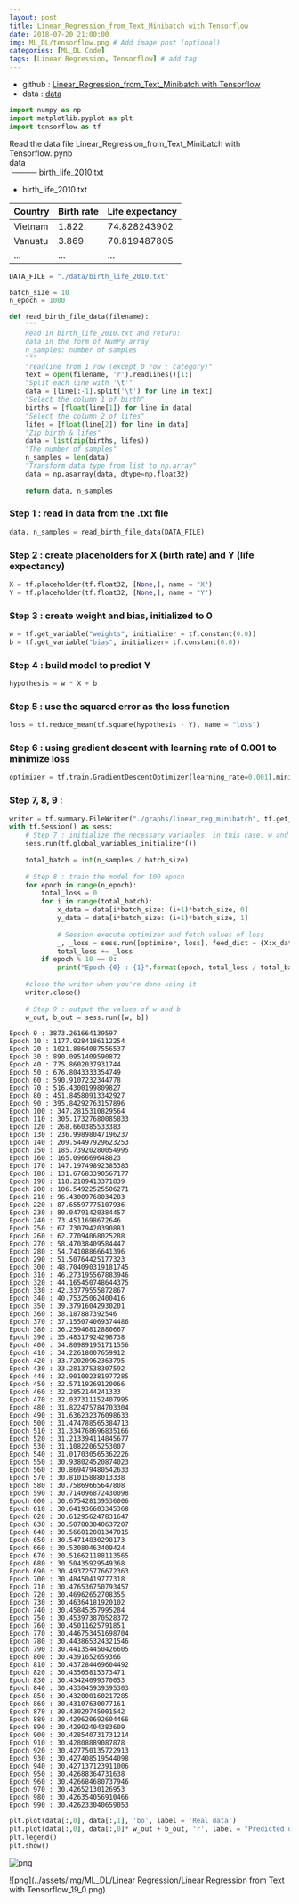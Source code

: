 ```yaml
---
layout: post
title: Linear_Regression_from_Text_Minibatch with Tensorflow
date: 2018-07-20 21:00:00
img: ML_DL/tensorflow.png # Add image post (optional)
categories: [ML_DL Code] 
tags: [Linear Regression, Tensorflow] # add tag
---
```


+ github : [Linear_Regression_from_Text_Minibatch with Tensorflow](https://nbviewer.jupyter.org/github/gaussian37/Deep-Learning/blob/master/Library/Tensorflow/Linear%20Regression/Linear_Regression_from_Text_Minibatch%20with%20Tensorflow.ipynb)
+ data : [data](https://github.com/gaussian37/Deep-Learning/blob/master/Library/Tensorflow/Linear%20Regression/data/birth_life_2010.txt)

```python
import numpy as np
import matplotlib.pyplot as plt
import tensorflow as tf
```

Read the data file
Linear_Regression_from_Text_Minibatch with Tensorflow.ipynb <br>
data <br>
└──── birth_life_2010.txt <br>

+ birth_life_2010.txt

| Country | Birth rate | Life expectancy |
|---------|------------|-----------------|
| Vietnam | 1.822      | 74.828243902    |
| Vanuatu | 3.869      | 70.819487805    |
| ...     | ...        | ...             |



```python
DATA_FILE = "./data/birth_life_2010.txt"
```


```python
batch_size = 10
n_epoch = 1000
```


```python
def read_birth_file_data(filename):
    """
    Read in birth_life_2010.txt and return:
    data in the form of NumPy array
    n_samples: number of samples
    """        
    "readline from 1 row (except 0 row : category)"
    text = open(filename, 'r').readlines()[1:]   
    "Split each line with '\t'"
    data = [line[:-1].split('\t') for line in text]
    "Select the column 1 of birth"
    births = [float(line[1]) for line in data]
    "Select the column 2 of lifes"
    lifes = [float(line[2]) for line in data]
    "Zip birth & lifes"
    data = list(zip(births, lifes))
    "The number of samples"
    n_samples = len(data)
    "Transform data type from list to np.array"
    data = np.asarray(data, dtype=np.float32)
    
    return data, n_samples
```

### Step 1 : read in data from the .txt file


```python
data, n_samples = read_birth_file_data(DATA_FILE)
```

### Step 2 : create placeholders for X (birth rate) and Y (life expectancy)


```python
X = tf.placeholder(tf.float32, [None,], name = "X")
Y = tf.placeholder(tf.float32, [None,], name = "Y")
```

### Step 3 : create weight and bias, initialized to 0


```python
w = tf.get_variable("weights", initializer = tf.constant(0.0))
b = tf.get_variable("bias", initializer= tf.constant(0.0))
```

### Step 4 : build model to predict Y


```python
hypothesis = w * X + b
```

### Step 5 : use the squared error as the loss function


```python
loss = tf.reduce_mean(tf.square(hypothesis - Y), name = "loss")
```

### Step 6 : using gradient descent with learning rate of 0.001 to minimize loss


```python
optimizer = tf.train.GradientDescentOptimizer(learning_rate=0.001).minimize(loss)
```

### Step 7, 8, 9 : 


```python
writer = tf.summary.FileWriter("./graphs/linear_reg_minibatch", tf.get_default_graph())
with tf.Session() as sess:
    # Step 7 : initialize the necessary variables, in this case, w and b 
    sess.run(tf.global_variables_initializer())
    
    total_batch = int(n_samples / batch_size)
    
    # Step 8 : train the model for 100 epoch
    for epoch in range(n_epoch):
        total_loss = 0
        for i in range(total_batch):
            x_data = data[i*batch_size: (i+1)*batch_size, 0]
            y_data = data[i*batch_size: (i+1)*batch_size, 1]
            
            # Session execute optimizer and fetch values of loss
            _, _loss = sess.run([optimizer, loss], feed_dict = {X:x_data, Y:y_data})
            total_loss += _loss
        if epoch % 10 == 0:
            print("Epoch {0} : {1}".format(epoch, total_loss / total_batch))
        
    #close the writer when you're done using it
    writer.close()
    
    # Step 9 : output the values of w and b
    w_out, b_out = sess.run([w, b])
```

    Epoch 0 : 3873.261664139597
    Epoch 10 : 1177.9284186112254
    Epoch 20 : 1021.8864087556537
    Epoch 30 : 890.0951409590872
    Epoch 40 : 775.8602037931744
    Epoch 50 : 676.8043333354749
    Epoch 60 : 590.9107232344778
    Epoch 70 : 516.4300199809827
    Epoch 80 : 451.84580913342927
    Epoch 90 : 395.84292763157896
    Epoch 100 : 347.2815310829564
    Epoch 110 : 305.17327680085833
    Epoch 120 : 268.660385533383
    Epoch 130 : 236.99898047196237
    Epoch 140 : 209.54497929623253
    Epoch 150 : 185.73920280054995
    Epoch 160 : 165.096669648823
    Epoch 170 : 147.19749892385383
    Epoch 180 : 131.67683390567177
    Epoch 190 : 118.2189413371839
    Epoch 200 : 106.54922525506271
    Epoch 210 : 96.43009768034283
    Epoch 220 : 87.65597775107936
    Epoch 230 : 80.04791420384457
    Epoch 240 : 73.4511698672646
    Epoch 250 : 67.73079420390881
    Epoch 260 : 62.77094068025288
    Epoch 270 : 58.47038409584447
    Epoch 280 : 54.74108866641396
    Epoch 290 : 51.50764425177323
    Epoch 300 : 48.704090319181745
    Epoch 310 : 46.273195567883946
    Epoch 320 : 44.165450748644375
    Epoch 330 : 42.33779555872867
    Epoch 340 : 40.75325062400416
    Epoch 350 : 39.37916042930201
    Epoch 360 : 38.187887392546
    Epoch 370 : 37.155074069374486
    Epoch 380 : 36.25946812880667
    Epoch 390 : 35.48317924298738
    Epoch 400 : 34.809891951711556
    Epoch 410 : 34.22618007659912
    Epoch 420 : 33.72020962363795
    Epoch 430 : 33.28137538307592
    Epoch 440 : 32.901002381977285
    Epoch 450 : 32.57119269120066
    Epoch 460 : 32.2852144241333
    Epoch 470 : 32.037311152407995
    Epoch 480 : 31.822475784703304
    Epoch 490 : 31.636232376098633
    Epoch 500 : 31.474788565384713
    Epoch 510 : 31.334768696835166
    Epoch 520 : 31.213394114845677
    Epoch 530 : 31.10822065253007
    Epoch 540 : 31.017030565362226
    Epoch 550 : 30.938024520874023
    Epoch 560 : 30.869479480542633
    Epoch 570 : 30.81015888013338
    Epoch 580 : 30.75869665647808
    Epoch 590 : 30.714096872430098
    Epoch 600 : 30.675428139536006
    Epoch 610 : 30.641936603345368
    Epoch 620 : 30.612956247831647
    Epoch 630 : 30.587803840637207
    Epoch 640 : 30.566012081347015
    Epoch 650 : 30.54714830298173
    Epoch 660 : 30.53080463409424
    Epoch 670 : 30.516621188113565
    Epoch 680 : 30.50435929549368
    Epoch 690 : 30.493725776672363
    Epoch 700 : 30.48450419777318
    Epoch 710 : 30.476536750793457
    Epoch 720 : 30.46962652708355
    Epoch 730 : 30.46364181920102
    Epoch 740 : 30.45845357995284
    Epoch 750 : 30.453973870528372
    Epoch 760 : 30.45011625791851
    Epoch 770 : 30.446753451698704
    Epoch 780 : 30.443865324321546
    Epoch 790 : 30.441354450426605
    Epoch 800 : 30.4391652659366
    Epoch 810 : 30.437284469604492
    Epoch 820 : 30.43565815373471
    Epoch 830 : 30.43424099370053
    Epoch 840 : 30.433045939395303
    Epoch 850 : 30.432000160217285
    Epoch 860 : 30.43107630077161
    Epoch 870 : 30.43029745001542
    Epoch 880 : 30.429620692604466
    Epoch 890 : 30.42902404383609
    Epoch 900 : 30.428540731731214
    Epoch 910 : 30.42808889087878
    Epoch 920 : 30.427750135722913
    Epoch 930 : 30.427408519544098
    Epoch 940 : 30.427137123911006
    Epoch 950 : 30.42688364731638
    Epoch 960 : 30.426684680737946
    Epoch 970 : 30.42652130126953
    Epoch 980 : 30.426354056910466
    Epoch 990 : 30.426233040659053
    


```python
plt.plot(data[:,0], data[:,1], 'bo', label = 'Real data')
plt.plot(data[:,0], data[:,0]* w_out + b_out, 'r', label = "Predicted data")
plt.legend()
plt.show()
```

![png](Linear_Regression_from_Text_Minibatch%20with%20Tensorflow_files/Linear_Regression_from_Text_Minibatch%20with%20Tensorflow_20_0.png)




![png](../assets/img/ML_DL/Linear Regression/Linear Regression from Text with Tensorflow_19_0.png)